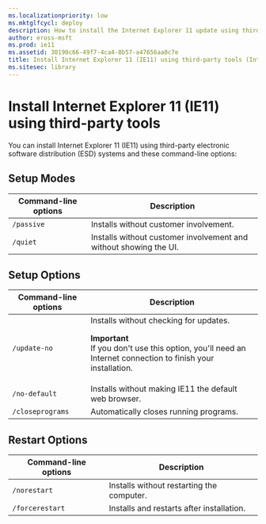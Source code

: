 ```yaml
---
ms.localizationpriority: low
ms.mktglfcycl: deploy
description: How to install the Internet Explorer 11 update using third-party tools and command-line options.
author: eross-msft
ms.prod: ie11
ms.assetid: 30190c66-49f7-4ca4-8b57-a47656aa0c7e
title: Install Internet Explorer 11 (IE11) using third-party tools (Internet Explorer 11 for IT Pros)
ms.sitesec: library
---
```



# Install Internet Explorer 11 (IE11) using third-party tools
You can install Internet Explorer 11 (IE11) using third-party electronic software distribution (ESD) systems and these command-line options:

## Setup Modes

|Command-line options |Description                                           |
|---------------------|------------------------------------------------------|
|`/passive` |Installs without customer involvement.                          |
|`/quiet` |Installs without customer involvement and without showing the UI. |

## Setup Options

|Command-line options |Description                                           |
|---------------------|------------------------------------------------------|
|`/update-no` |Installs without checking for updates.<p>**Important**<br>If you don't use this option, you'll need an Internet connection to finish your installation.                                                                |
|`/no-default`     |Installs without making IE11 the default web browser.    |
|`/closeprograms` |Automatically closes running programs.                    |


## Restart Options

|Command-line options |Description                                           |
|---------------------|------------------------------------------------------|
|`/norestart`    |Installs without restarting the computer.                  |
|`/forcerestart` |Installs and restarts after installation.                  |

 

 

 




